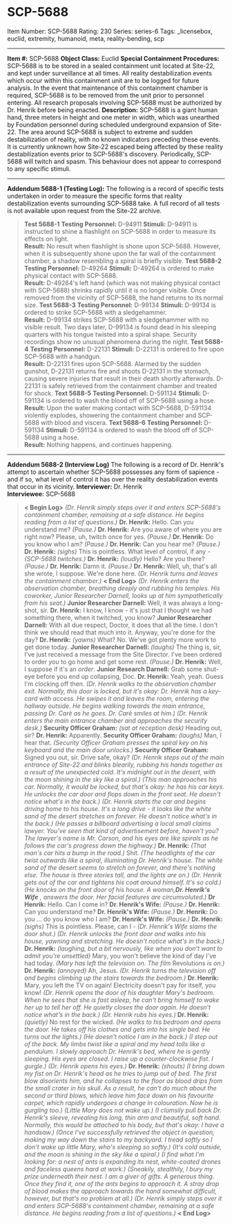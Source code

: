 # SCP-5688
Item Number: SCP-5688
Rating: 230
Series: series-6
Tags: _licensebox, euclid, extremity, humanoid, meta, reality-bending, scp

---

**Item #:** SCP-5688
**Object Class:** Euclid
**Special Containment Procedures:** SCP-5688 is to be stored in a sealed containment unit located at Site-22, and kept under surveillance at all times. All reality destabilization events which occur within this containment unit are to be logged for future analysis. In the event that maintenance of this containment chamber is required, SCP-5688 is to be removed from the unit prior to personnel entering.
All research proposals involving SCP-5688 must be authorized by Dr. Henrik before being enacted.
**Description:** SCP-5688 is a giant human hand, three meters in height and one meter in width, which was unearthed by Foundation personnel during scheduled underground expansion of Site-22. The area around SCP-5688 is subject to extreme and sudden destabilization of reality, with no known indicators preceding these events. It is currently unknown how Site-22 escaped being affected by these reality destabilization events prior to SCP-5688's discovery.
Periodically, SCP-5688 will twitch and spasm. This behaviour does not appear to correspond to any specific stimuli.
* * *
**Addendum 5688-1 (Testing Log):**
The following is a record of specific tests undertaken in order to measure the specific forms that reality destabilization events surrounding SCP-5688 take. A full record of all tests is not available upon request from the Site-22 archive.
> **Test 5688-1**
> **Testing Personnel:** D-94911
> **Stimuli:** D-94911 is instructed to shine a flashlight on SCP-5688 in order to measure its effects on light.  
>  **Result:** No result when flashlight is shone upon SCP-5688. However, when it is subsequently shone upon the far wall of the containment chamber, a shadow resembling a spiral is briefly visible.
> **Test 5688-2**
> **Testing Personnel:** D-49264
> **Stimuli:** D-49264 is ordered to make physical contact with SCP-5688.  
>  **Result:** D-49264's left hand (which was not making physical contact with SCP-5688) shrinks rapidly until it is no longer visible. Once removed from the vicinity of SCP-5688, the hand returns to its normal size.
> **Test 5688-3**
> **Testing Personnel:** D-99134
> **Stimuli:** D-99134 is ordered to strike SCP-5688 with a sledgehammer.  
>  **Result:** D-99134 strikes SCP-5688 with a sledgehammer with no visible result. Two days later, D-99134 is found dead in his sleeping quarters with his tongue twisted into a spiral shape. Security recordings show no unusual phenomena during the night.
> **Test 5688-4**
> **Testing Personnel:** D-22131
> **Stimuli:** D-22131 is ordered to fire upon SCP-5688 with a handgun.  
>  **Result:** D-22131 fires upon SCP-5688. Alarmed by the sudden gunshot, D-22131 returns fire and shoots D-22131 in the stomach, causing severe injuries that result in their death shortly afterwards. D-22131 is safely retrieved from the containment chamber and treated for shock.
> **Text 5688-5**
> **Testing Personnel:** D-591134
> **Stimuli:** D-591134 is ordered to wash the blood off of SCP-5688 using a hose.  
>  **Result:** Upon the water making contact with SCP-5688, D-591134 violently explodes, showering the containment chamber and SCP-5688 with blood and viscera.
> **Text 5688-6**
> **Testing Personnel:** D-591134
> **Stimuli:** D-591134 is ordered to wash the blood off of SCP-5688 using a hose.  
>  **Result:** Nothing happens, and continues happening.
* * *
**Addendum 5688-2 (Interview Log)**
The following is a record of Dr. Henrik's attempt to ascertain whether SCP-5688 possesses any form of sapience - and if so, what level of control it has over the reality destabilization events that occur in its vicinity.
**Interviewer:** Dr. Henrik  
**Interviewee:** SCP-5688
> **< Begin Log>**
> _(Dr. Henrik simply steps over it and enters SCP-5688's containment chamber, remaining at a safe distance. He begins reading from a list of questions.)_
> **Dr. Henrik:** Hello. Can you understand me?
> _(Pause.)_
> **Dr. Henrik:** Are you aware of where you are right now? Please, uh, twitch once for yes.
> _(Pause.)_
> **Dr. Henrik:** Do you know who I am?
> _(Pause.)_
> **Dr. Henrik:** Can you hear me?
> _(Pause.)_
> **Dr. Henrik:** _(sighs)_ This is pointless. What level of control, if any -
> _(SCP-5688 twitches.)_
> **Dr. Henrik:** _(loudly)_ Hello? Are you there?
> _(Pause.)_
> **Dr. Henrik:** Damn it.
> _(Pause.)_
> **Dr. Henrik:** Well, uh, that's all she wrote, I suppose. We're done here.
> _(Dr. Henrik turns and leaves the containment chamber.)_
> **< End Log>**
> _(Dr. Henrik enters the observation chamber, breathing deeply and rubbing his temples. His coworker, Junior Researcher Darnell, looks up at him sympathetically from his seat.)_
> **Junior Researcher Darnell:** Well, it was always a long-shot, sir.
> **Dr. Henrik:** I know, I know - it's just that I thought we had something there, when it twitched, you know?
> **Junior Researcher Darnell:** With all due respect, Doctor, it does that all the time. I don't think we should read that much into it. Anyway, you're done for the day?
> **Dr. Henrik:** _(yawns)_ What? No. We've got plenty more work to get done today.
> **Junior Researcher Darnell:** _(laughs)_ The thing is, sir, I've just received a message from the Site Director. I've been ordered to order _you_ to go home and get some rest.
> _(Pause.)_
> **Dr. Henrik:** Well, I suppose if it's an _order_.
> **Junior Research Darnell:** Grab some shut-eye before you end up collapsing, Doc.
> **Dr. Henrik:** Yeah, yeah. Guess I'm clocking off then.
> _(Dr. Henrik walks to the observation chamber exit. Normally, this door is locked, but it's okay: Dr. Henrik has a key-card with access. He swipes it and leaves the room, entering the hallway outside. He begins walking towards the main entrance, passing Dr. Carè as he goes. Dr. Carè smiles at him.)_
> _(Dr. Henrik enters the main entrance chamber and approaches the security desk.)_
> **Security Officer Graham:** _(sat at reception desk)_ Heading out, sir?
> **Dr. Henrik:** Apparently.
> **Security Officer Graham:** _(laughs)_ Man, I hear that.
> _(Security Officer Graham presses the spiral key on his keyboard and the main door unlocks.)_
> **Security Officer Graham:** Signed you out, sir. Drive safe, okay?
> _(Dr. Henrik steps out of the main entrance of Site-22 and blinks blearily, rubbing his hands together as a result of the unexpected cold. It's midnight out in the desert, with the moon shining in the sky like a spiral.)_
> _(This man approaches his car. Normally, it would be locked, but that's okay: he has his car keys. He unlocks the car door and flops down in the front seat. He doesn't notice what's in the back.)_
> _(Dr. Henrik starts the car and begins driving home to his house. It's a long drive - it looks like the white sand of the desert stretches on forever. He doesn't notice what's in the back.)_
> _(He passes a billboard advertising a local small claims lawyer. You've seen that kind of advertisement before, haven't you? The lawyer's name is Mr. Carson, and his eyes are like spirals as he follows the car's progress down the highway.)_
> **Dr. Henrik:** _(That man's car hits a bump in the road.)_ Shit.
> _(The headlights of the car twist outwards like a spiral, illuminating Dr. Henrik's house. The white sand of the desert seems to stretch on forever, and there's nothing else. The house is three stories tall, and the lights are on.)_
> _(Dr. Henrik gets out of the car and tightens his coat around himself. It's so cold.)_
> _(He knocks on the front door of his house. A woman,**Dr. Henrik's Wife** , answers the door. Her facial features are circumvoluted.)_
> **Dr Henrik:** Hello. Can I come in?
> **Dr. Henrik's Wife:** _(Pause.)_
> **Dr. Henrik:** Can you understand me?
> **Dr. Henrik's Wife:** _(Pause.)_
> **Dr. Henrik:** Do you … do you know who I am?
> **Dr. Henrik's Wife:** _(Pause.)_
> **Dr. Henrik:** _(sighs)_ This is pointless. Please, can I -
> _(Dr. Henrik's Wife slams the door shut.)_
> _(Dr. Henrik unlocks the front door and walks into his house, yawning and stretching. He doesn't notice what's in the back.)_
> **Dr. Henrik:** _(laughing, but a bit nervously, like when you don't want to admit you're unsettled)_ Mary, you won't believe the kind of day I've had today.
> _(Mary has left the television on. The film_ Revolutions _is on.)_
> **Dr. Henrik:** _(annoyed)_ Ah, Jesus.
> _(Dr. Henrik turns the television off and begins climbing up the stairs towards the bedroom.)_
> **Dr. Henrik:** Mary, you left the TV on again! Electricity doesn't pay for itself, you know!
> _(Dr. Henrik opens the door of his daughter Mary's bedroom. When he sees that she is fast asleep, he can't bring himself to wake her up to tell her off. He quietly closes the door again. He doesn't notice what's in the back.)_
> _(Dr. Henrik rubs his eyes.)_
> **Dr. Henrik:** _(quietly)_ No rest for the wicked.
> _(He walks to his bedroom and opens the door. He takes off his clothes and gets into his single bed. He turns out the lights.)_
> _(He doesn't notice I am in the back.)_
> _(I step out of the back. My limbs twist like a spiral and my head tolls like a pendulum. I slowly approach Dr. Henrik's bed, where he is gently sleeping. His eyes are closed. I raise up a counter-clockwise fist. I gurgle.)_
> _(Dr. Henrik opens his eyes.)_
> **Dr. Henrik:** _(shouts)_
> _(I bring down my fist on Dr. Henrik's head as he tries to jump out of bed. The first blow disorients him, and he collapses to the floor as blood drips from the small crater in his skull. As a result, he can't do much about the second or third blows, which leave him face down on his favourite carpet, which rapidly undergoes a change in colouration. Now he is gurgling too.)_
> _(Little Mary does not wake up.)_
> _(I clumsily pull back Dr. Henrik's sleeve, revealing his long, thin arm and beautiful, soft hand. Normally, this would be attached to his body, but that's okay: I have a handsaw.)_
> _(Once I've successfully retrieved the object in question, making my way down the stairs to my backyard. I tread softly so I don't wake up little Mary, who's sleeping so softly.)_
> _(It's cold outside, and the moon is shining in the sky like a spiral.)_
> _(I find what I'm looking for: a nest of ants is expanding its nest, white-coated drones and faceless queens hard at work.)_
> _(Sneakily, stealthily, I bury my prize underneath their nest. I am a giver of gifts. A generous thing. Once they find it, one of the ants begins to approach it. A stray drop of blood makes the approach towards the hand somewhat difficult, however, but that's no problem at all.)_
> _(Dr. Henrik simply steps over it and enters SCP-5688's containment chamber, remaining at a safe distance. He begins reading from a list of questions.)_
> **< End Log>**